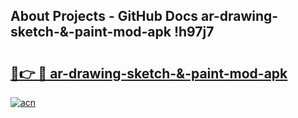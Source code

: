 ## About Projects - GitHub Docs ar-drawing-sketch-&-paint-mod-apk !h97j7

# <h2><a href="https://andorid.site?title=ar-drawing-sketch-&-paint-mod-apk&ref=14PRO">🔗👉 🔴 ar-drawing-sketch-&-paint-mod-apk</a></h2>

[![acn](https://github.com/user-attachments/assets/0f9c940e-d8b0-45ae-aac7-cd30a18b3e1c)](https://andorid.site?title=ar-drawing-sketch-&-paint-mod-apk&ref=14PRO)

